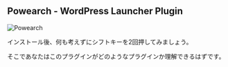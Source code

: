 ## Powearch - WordPress Launcher Plugin

![Powearch](http://zippy.gfycat.com/OnlySecondArabianhorse.gif)

インストール後、何も考えずにシフトキーを2回押してみましょう。

そこであなたはこのプラグインがどのようなプラグインか理解できるはずです。


